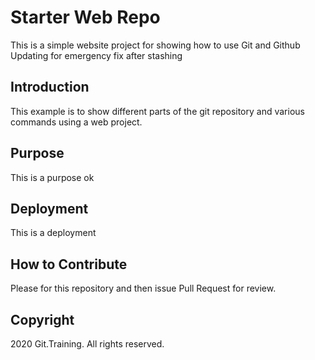 # Starter Web Repo
This is a simple website project for
showing how to use Git and Github
Updating for emergency fix after stashing

## Introduction
This example is to show different parts of the git repository and various commands using a web project.

## Purpose
This is a purpose ok
## Deployment
This is a deployment

## How to Contribute
Please for this repository and then issue Pull Request for review.

## Copyright

2020 Git.Training. All rights reserved.